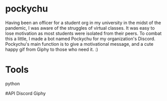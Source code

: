 # pockychu
Having been an officer for a student org in my university in the midst of the pandemic, I was aware of the struggles of virtual classes. It was easy to lose motivation as most students were isolated from their peers. To combat this a little, I made a bot named Pockychu for my organization's Discord. Pockychu's main function is to give a motivational message, and a cute happy gif from Giphy to those who need it. :)

# Tools
python

#API
Discord
Giphy
